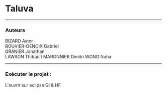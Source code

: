 # Taluva

---------------------------
### Auteurs

BIZARD Astor  
BOUVIER-DENOIX Gabriel  
GRANIER Jonathan  
LAWSON Thibault
MARONNIER Dimitri
WONG Noha

---------------------------  
### Exécuter le projet :

L'ouvrir sur eclipse
Gl & HF

